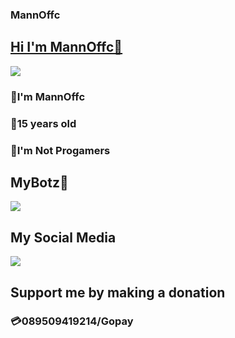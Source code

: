 ### MannOffc

<h2><a href="https://github.com/MannOffc/MannOffc/">Hi I'm MannOffc👋</a></h2>
<img src="https://telegra.ph/file/0d079bed7f7e321e41d62.jpg">
<h3>🌠I'm MannOffc</h3>
<h3>🎉15 years old</h3>
<h3>🎏I'm Not Progamers</h3>

## MyBotz🎐
<img src="https://telegra.ph/file/df6f13cbfd27411073893.jpg">

## My Social Media
<a href="tiktok.com/@hyugimura"><img src="https://telegra.ph/file/9be1fef5b28a7a1ae6946.jpg"></a>

## Support me by making a donation
<h3>💳089509419214/Gopay</h3>


